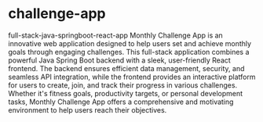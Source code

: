 # challenge-app
full-stack-java-springboot-react-app
Monthly Challenge App is an innovative web application designed to help users set and achieve monthly goals through engaging challenges.
This full-stack application combines a powerful Java Spring Boot backend with a sleek, user-friendly React frontend.
The backend ensures efficient data management, security, and seamless API integration, while the frontend provides an interactive platform for users to create, join, and track their progress in various challenges.
Whether it's fitness goals, productivity targets, or personal development tasks, Monthly Challenge App offers a comprehensive and motivating environment to help users reach their objectives.
